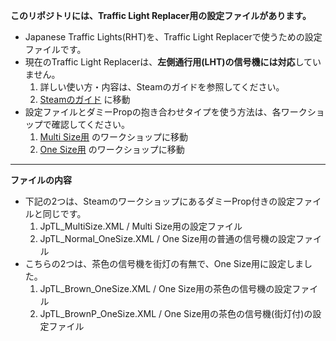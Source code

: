 **このリポジトリには、Traffic Light Replacer用の設定ファイルがあります。**

- Japanese Traffic Lights(RHT)を、Traffic Light Replacerで使うための設定ファイルです。
- 現在のTraffic Light Replacerは、**左側通行用(LHT)の信号機には対応**していません。
    1. 詳しい使い方・内容は、Steamのガイドを参照してください。
    2. [Steamのガイド](https://steamcommunity.com/sharedfiles/filedetails/?id=2573342778) に移動
- 設定ファイルとダミーPropの抱き合わせタイプを使う方法は、各ワークショップで確認してください。
    1. [Multi Size用](https://steamcommunity.com/sharedfiles/filedetails/?id=2572736603)  のワークショップに移動
    2. [One Size用](https://steamcommunity.com/sharedfiles/filedetails/?id=2572736218)  のワークショップに移動

---

**ファイルの内容**

- 下記の2つは、SteamのワークショップにあるダミーProp付きの設定ファイルと同じです。
    1. JpTL_MultiSize.XML / Multi Size用の設定ファイル
    2. JpTL_Normal_OneSize.XML / One Size用の普通の信号機の設定ファイル
- こちらの2つは、茶色の信号機を街灯の有無で、One Size用に設定しました。
    1. JpTL_Brown_OneSize.XML / One Size用の茶色の信号機の設定ファイル
    2. JpTL_BrownP_OneSize.XML / One Size用の茶色の信号機(街灯付)の設定ファイル
